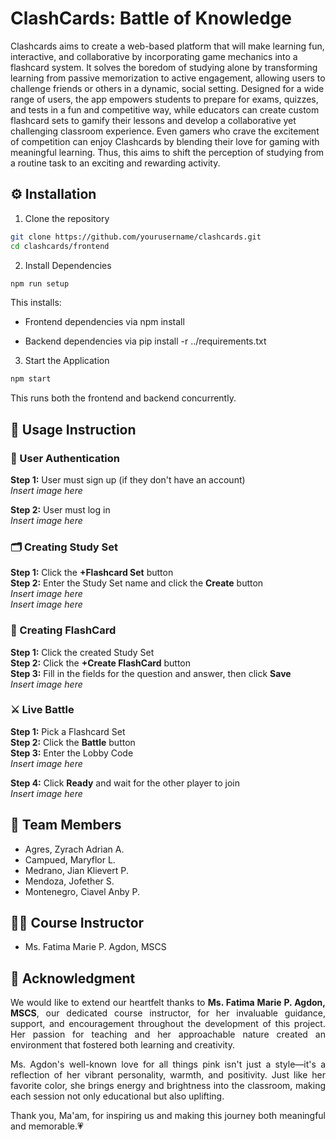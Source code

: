 
# ClashCards: Battle of Knowledge


Clashcards aims to create a  web-based platform that will make learning fun, interactive, and collaborative by incorporating game mechanics into a flashcard system. It solves the boredom of studying alone by transforming learning from passive memorization to active engagement, allowing users to challenge friends or others in a dynamic, social setting. Designed for a wide range of users, the app empowers students to prepare for exams, quizzes, and tests in a fun and competitive way, while educators can create custom flashcard sets to gamify their lessons and develop a collaborative yet challenging classroom experience. Even gamers who crave the excitement of competition can enjoy Clashcards by blending their love for gaming with meaningful learning.   Thus, this aims to shift the perception of studying from a routine task to an exciting and rewarding activity.



## ⚙️ Installation

1. Clone the repository

 ```bash
git clone https://github.com/yourusername/clashcards.git
cd clashcards/frontend
```   

2. Install Dependencies

 ```bash
npm run setup
```  
This installs:

- Frontend dependencies via npm install

- Backend dependencies via pip install -r ../requirements.txt


3. Start the Application

 ```bash
npm start
```  

This runs both the frontend and backend concurrently.



## 📘 Usage Instruction

### 🔐 User Authentication

**Step 1:** User must sign up (if they don't have an account)  
*Insert image here*

**Step 2:** User must log in  
*Insert image here*

### 🗂️ Creating Study Set

**Step 1:** Click the **+Flashcard Set** button  
**Step 2:** Enter the Study Set name and click the **Create** button  
*Insert image here*  
*Insert image here*

### 📝 Creating FlashCard

**Step 1:** Click the created Study Set  
**Step 2:** Click the **+Create FlashCard** button  
**Step 3:** Fill in the fields for the question and answer, then click **Save**  
*Insert image here*

### ⚔️ Live Battle

**Step 1:** Pick a Flashcard Set  
**Step 2:** Click the **Battle** button  
**Step 3:** Enter the Lobby Code  
*Insert image here*

**Step 4:** Click **Ready** and wait for the other player to join  
*Insert image here*



## 👥 Team Members

- Agres, Zyrach Adrian A.  
- Campued, Maryflor L.  
- Medrano, Jian Klievert P.  
- Mendoza, Jofether S.  
- Montenegro, Ciavel Anby P.

## 👩‍🏫 Course Instructor

- Ms. Fatima Marie P. Agdon, MSCS



## 💖 Acknowledgment

<div align="justify">
We would like to extend our heartfelt thanks to <b>Ms. Fatima Marie P. Agdon, MSCS</b>, our dedicated course instructor, for her invaluable guidance, support, and encouragement throughout the development of this project. Her passion for teaching and her approachable nature created an environment that fostered both learning and creativity.

Ms. Agdon's well-known love for all things pink isn't just a style—it's a reflection of her vibrant personality, warmth, and positivity. Just like her favorite color, she brings energy and brightness into the classroom, making each session not only educational but also uplifting.

Thank you, Ma'am, for inspiring us and making this journey both meaningful and memorable.💗
</div>
